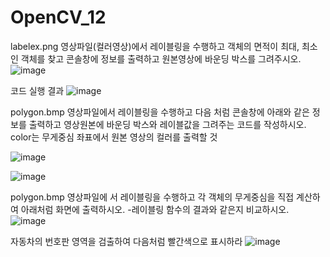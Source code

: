 # OpenCV_12

labelex.png 영상파일(컬러영상)에서 레이블링을 수행하고 객체의 면적이 최대, 최소인 객체를 찾고 콘솔창에 정보를 출력하고 원본영상에 바운딩 박스를 그려주시오.
![image](https://github.com/chankimGH/OpenCV_12/assets/169237545/3759a13b-5abb-492b-b36b-a6e968651f24)

코드 실행 결과
![image](https://github.com/chankimGH/OpenCV_12/assets/169237545/15a1f13f-b716-4530-9d8b-3fe4a58ba02f)



polygon.bmp 영상파일에서 레이블링을 수행하고 다음 처럼 콘솔창에 아래와 같은 정보를 출력하고 영상원본에 바운딩 박스와 레이블값을 그려주는 코드를 작성하시오. color는 무게중심 좌표에서 원본 영상의
컬러를 출력할 것

![image](https://github.com/chankimGH/OpenCV_12/assets/169237545/5b95f0c3-7f79-4d3f-961f-2e67b975415e)

![image](https://github.com/chankimGH/OpenCV_12/assets/169237545/7a426de8-ba6b-4b8b-b4c0-5480e7b3ddd1)


polygon.bmp 영상파일에 서 레이블링을 수행하고 각 객체의 무게중심을 직접 계산하여 아래처럼 화면에 출력하시오.
-레이블링 함수의 결과와 같은지 비교하시오.
![image](https://github.com/chankimGH/OpenCV_12/assets/169237545/bd5a086b-bd09-4fdc-9d52-e8573bce2a86)


자동차의 번호판 영역을 검출하여 다음처럼 빨간색으로 표시하라
![image](https://github.com/chankimGH/OpenCV_12/assets/169237545/13486d22-66a1-42b1-9f35-74541b66f45f)




